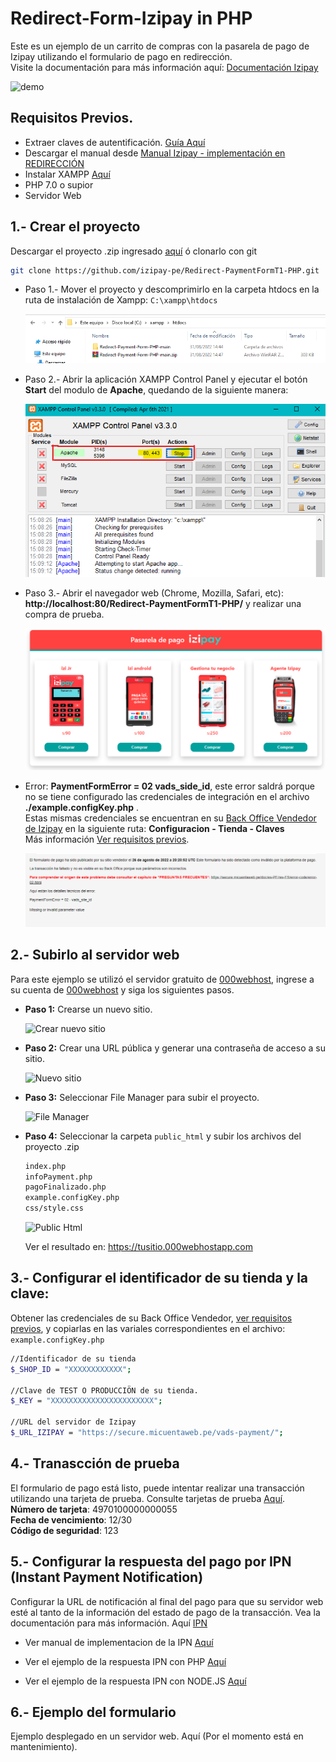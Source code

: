 # Redirect-Form-Izipay in PHP

Este es un ejemplo de un carrito de compras con la pasarela de pago de Izipay utilizando el formulario de pago en redirección.  
Visite la documentación para más información aquí: [Documentación Izipay](https://secure.micuentaweb.pe/doc/es-PE/form-payment/standard-payment/sitemap.html)

![demo](https://github.com/izipay-pe/Redirect-PaymentForm-T1.Net/blob/main/images/demofinal2.png)

<a name="Requisitos_Previos"></a>

## Requisitos Previos.

* Extraer claves de autentificación. [Guía Aquí](https://github.com/izipay-pe/obtener-credenciales-de-conexion)
* Descargar el manual desde [Manual Izipay - implementación en REDIRECCIÓN](https://secure.micuentaweb.pe/doc/es-PE/form-payment/quick-start-guide/sitemap.html)
* Instalar XAMPP [Aquí](https://www.apachefriends.org/es/index.html)
* PHP 7.0 o supior
* Servidor Web

## 1.- Crear el proyecto 
Descargar el proyecto .zip ingresado [aquí](https://github.com/izipay-pe/Redirect-PaymentFormT1-PHP/archive/refs/heads/main.zip) ó clonarlo con git

```sh
git clone https://github.com/izipay-pe/Redirect-PaymentFormT1-PHP.git
``` 

* Paso 1.- Mover el proyecto y descomprimirlo en la carpeta htdocs en la ruta de instalación de Xampp: `C:\xampp\htdocs`

  ![proyecto en xampp](/images/captura1.png)

* Paso 2.- Abrir la aplicación XAMPP Control Panel y ejecutar el botón **Start** del modulo de **Apache**, quedando de la siguiente manera:

  ![Xampp control panel](/images/captura2.png)

* Paso 3.- Abrir el navegador web (Chrome, Mozilla, Safari, etc): **http://localhost:80/Redirect-PaymentFormT1-PHP/** y realizar una compra de prueba.

  ![Pasarela de pago](/images/captura3.png)

* Error: **PaymentFormError = 02 vads_side_id**, este error saldrá porque no se tiene configurado las credenciales de integración en el archivo **./example.configKey.php** .  
 Estas mismas credenciales se encuentran en su [Back Office Vendedor de Izipay](https://secure.micuentaweb.pe/vads-merchant/) en la siguiente ruta: **Configuracion - Tienda - Claves**  
 Más información [Ver requisitos previos](#Requisitos_Previos).
 
  ![error en pasarela](/images/captura%20error.png)

## 2.- Subirlo al servidor web
Para este ejemplo se utilizó el servidor gratuito de [000webhost](https://www.000webhost.com/), ingrese a su cuenta de [000webhost](https://www.000webhost.com/) y siga los siguientes pasos.

* **Paso 1:** Crearse un nuevo sitio.

  ![Crear nuevo sitio](https://github.com/izipay-pe/Embedded-PaymentFormT1-Php/blob/main/images/crear-nuevo-sitio.png)

* **Paso 2:** Crear una URL pública y generar una contraseña de acceso a su sitio.

  ![Nuevo sitio](https://github.com/izipay-pe/Embedded-PaymentFormT1-Php/blob/main/images/nuevo-sitio.png)  

* **Paso 3:** Seleccionar File Manager para subir el proyecto.  

    ![File Manager](https://github.com/izipay-pe/Embedded-PaymentFormT1-Php/blob/main/images/file-manager.png)

* **Paso 4:** Seleccionar la carpeta `public_html` y subir los archivos del proyecto .zip   

  ```sh
  index.php
  infoPayment.php
  pagoFinalizado.php
  example.configKey.php
  css/style.css
  ```
  ![Public Html](https://github.com/izipay-pe/Embedded-PaymentFormT1-Php/blob/main/images/public-html.png)


  Ver el resultado en: https://tusitio.000webhostapp.com   

## 3.- Configurar el identificador de su tienda y la clave:
Obtener las credenciales de su Back Office Vendedor, [ver requisitos previos](#requisitos-previos), y copiarlas en las variales correspondientes en el archivo: `example.configKey.php ` 

```sh
//Identificador de su tienda
$_SHOP_ID = "XXXXXXXXXXXX"; 

//Clave de TEST O PRODUCCIÖN de su tienda.
$_KEY = "XXXXXXXXXXXXXXXXXXXXXXX";

//URL del servidor de Izipay
$_URL_IZIPAY = "https://secure.micuentaweb.pe/vads-payment/";
``` 

## 4.- Tranascción de prueba
El formulario de pago está listo, puede intentar realizar una transacción utilizando una tarjeta de prueba. Consulte tarjetas de prueba [Aquí](https://secure.micuentaweb.pe/doc/es-PE/rest/V4.0/api/kb/test_cards.html).   
**Número de tarjeta**: 4970100000000055   
**Fecha de vencimiento**: 12/30   
**Código de seguridad**: 123

## 5.- Configurar la respuesta del pago por IPN (Instant Payment Notification)
Configurar la URL de notificación al final del pago para que su servidor web esté al tanto de la información del estado de pago de la transacción. Vea la documentación para más información. Aquí [IPN](https://secure.micuentaweb.pe/doc/es-PE/form-payment/quick-start-guide/implementar-la-ipn.html)

* Ver manual de implementacion de la IPN [Aquí](https://secure.micuentaweb.pe/doc/es-PE/rest/V4.0/kb/payment_done.html)

* Ver el ejemplo de la respuesta IPN con PHP [Aquí](https://github.com/izipay-pe/Redirect-PaymentForm-IpnT1-PHP)

* Ver el ejemplo de la respuesta IPN con NODE.JS [Aquí](https://github.com/izipay-pe/Response-PaymentFormT1-Ipn)

## 6.- Ejemplo del formulario

Ejemplo desplegado en un servidor web. Aquí (Por el momento está en mantenimiento).

